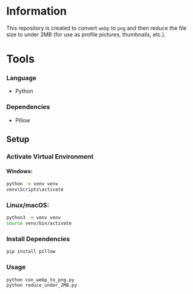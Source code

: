 # Information

This repository is created to convert `webp` to `png` and then reduce the file size to under 2MB (for use as profile pictures, thumbnails, etc.).

# Tools

### Language
- Python

### Dependencies
- Pillow

## Setup

### Activate Virtual Environment

#### Windows:
```sh
python -m venv venv
venv\Scripts\activate
```

### Linux/macOS:
```sh
python3 -m venv venv
source venv/bin/activate
```

### Install Dependencies

```python
pip install pillow
```

### Usage

```python
python con_webp_to_png.py
python reduce_under_2MB.py
```
